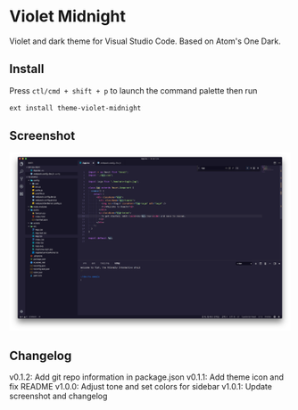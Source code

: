# Violet Midnight

Violet and dark theme for Visual Studio Code. Based on Atom's One Dark.

## Install

Press `ctl/cmd + shift + p` to launch the command palette then run

```bash
ext install theme-violet-midnight
```

## Screenshot

![Theme Screenshot](https://github.com/mindfull/violet-midnight/raw/master/screenshot-js.png)

## Changelog

v0.1.2: Add git repo information in package.json
v0.1.1: Add theme icon and fix README
v1.0.0: Adjust tone and set colors for sidebar
v1.0.1: Update screenshot and changelog
